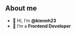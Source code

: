 ## About me
- 👋 Hi, I’m **@kiennh23**
- 👀 I’m a **Frontend Developer** 
<!---
kiennh23/kiennh23 is a ✨ special ✨ repository because its `README.md` (this file) appears on your GitHub profile.
You can click the Preview link to take a look at your changes.
--->
